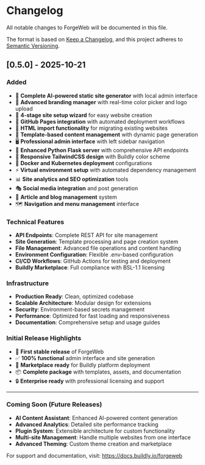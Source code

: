 # Changelog

All notable changes to ForgeWeb will be documented in this file.

The format is based on [Keep a Changelog](https://keepachangelog.com/en/1.0.0/),
and this project adheres to [Semantic Versioning](https://semver.org/spec/v2.0.0.html).

## [0.5.0] - 2025-10-21

### Added
- 🚀 **Complete AI-powered static site generator** with local admin interface
- 🎨 **Advanced branding manager** with real-time color picker and logo upload
- 📝 **4-stage site setup wizard** for easy website creation
- 🔗 **GitHub Pages integration** with automated deployment workflows
- 📄 **HTML import functionality** for migrating existing websites
- 🎯 **Template-based content management** with dynamic page generation
- 🖥️ **Professional admin interface** with left sidebar navigation
- 🔧 **Enhanced Python Flask server** with comprehensive API endpoints
- 📱 **Responsive TailwindCSS design** with Buildly color scheme
- 🐳 **Docker and Kubernetes deployment** configurations
- ⚡ **Virtual environment setup** with automated dependency management
- 📊 **Site analytics and SEO optimization** tools
- 🎭 **Social media integration** and post generation
- 📰 **Article and blog management** system
- 🗺️ **Navigation and menu management** interface

### Technical Features
- **API Endpoints**: Complete REST API for site management
- **Site Generation**: Template processing and page creation system
- **File Management**: Advanced file operations and content handling
- **Environment Configuration**: Flexible .env-based configuration
- **CI/CD Workflows**: GitHub Actions for testing and deployment
- **Buildly Marketplace**: Full compliance with BSL-1.1 licensing

### Infrastructure
- **Production Ready**: Clean, optimized codebase
- **Scalable Architecture**: Modular design for extensions
- **Security**: Environment-based secrets management
- **Performance**: Optimized for fast loading and responsiveness
- **Documentation**: Comprehensive setup and usage guides

### Initial Release Highlights
- 🎉 **First stable release** of ForgeWeb
- ✅ **100% functional** admin interface and site generation
- 🏪 **Marketplace ready** for Buildly platform deployment
- 📦 **Complete package** with templates, assets, and documentation
- 🔒 **Enterprise ready** with professional licensing and support

---

### Coming Soon (Future Releases)
- **AI Content Assistant**: Enhanced AI-powered content generation
- **Advanced Analytics**: Detailed site performance tracking  
- **Plugin System**: Extensible architecture for custom functionality
- **Multi-site Management**: Handle multiple websites from one interface
- **Advanced Theming**: Custom theme creation and marketplace

For support and documentation, visit: https://docs.buildly.io/forgeweb